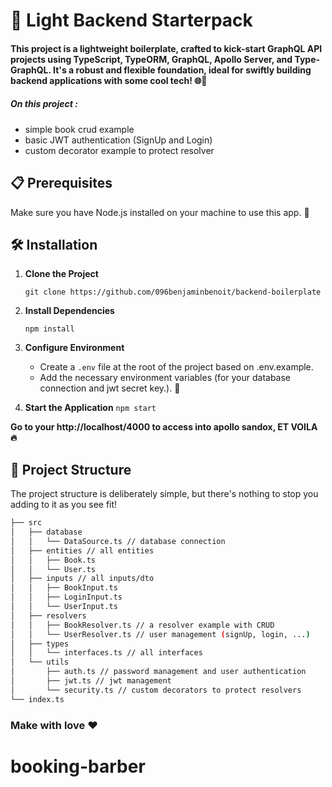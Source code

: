 # 🚀 Light Backend Starterpack

#### This project is a lightweight boilerplate, crafted to kick-start GraphQL API projects using TypeScript, TypeORM, GraphQL, Apollo Server, and Type-GraphQL. It's a robust and flexible foundation, ideal for swiftly building backend applications with some cool tech! 🌐🔧

##### On this project : 
- simple book crud example
- basic JWT authentication (SignUp and Login)
- custom decorator example to protect resolver

## 📋 Prerequisites

Make sure you have Node.js installed on your machine to use this app. 🌲

## 🛠 Installation

1.  **Clone the Project**

    `git clone https://github.com/096benjaminbenoit/backend-boilerplate`

2.  **Install Dependencies**

    `npm install`

3.  **Configure Environment**

    - Create a `.env` file at the root of the project based on .env.example.
    - Add the necessary environment variables (for your database connection and jwt secret key.). 🔑

4.  **Start the Application**
    `npm start` 

**Go to your http://localhost/4000 to access into apollo sandox, ET VOILA 🔥**


## 📁 Project Structure

The project structure is deliberately simple, but there's nothing to stop you adding to it as you see fit!

```bash
├── src
│   ├── database
│   │   └── DataSource.ts // database connection
│   ├── entities // all entities
│   │   ├── Book.ts
│   │   └── User.ts
│   ├── inputs // all inputs/dto
│   │   ├── BookInput.ts
│   │   ├── LoginInput.ts
│   │   └── UserInput.ts
│   ├── resolvers
│   │   ├── BookResolver.ts // a resolver example with CRUD
│   │   └── UserResolver.ts // user management (signUp, login, ...)
│   ├── types
│   │   └── interfaces.ts // all interfaces
│   └── utils
│       ├── auth.ts // password management and user authentication
│       ├── jwt.ts // jwt management
│       └── security.ts // custom decorators to protect resolvers
└── index.ts
```

### Make with love ❤️
# booking-barber
